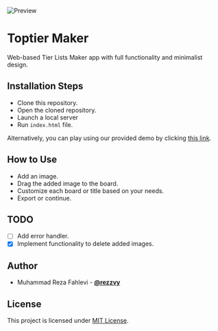 ![Preview](https://repository-images.githubusercontent.com/737382485/87ef9acb-4195-423c-a1a8-13fa98f31fd6)

# Toptier Maker

Web-based Tier Lists Maker app with full functionality and minimalist design.

## Installation Steps

- Clone this repository.
- Open the cloned repository.
- Launch a local server
- Run `index.html` file.

Alternatively, you can play using our provided demo by clicking [this link](https://rezzvy.github.io/toptier-maker/).

## How to Use

- Add an image.
- Drag the added image to the board.
- Customize each board or title based on your needs.
- Export or continue.

## TODO

- [ ] Add error handler.
- [x] Implement functionality to delete added images.

## Author

- Muhammad Reza Fahlevi - **[@rezzvy](https://github.com/rezzvy)**

## License

This project is licensed under [MIT License](https://github.com/rezzvy/toptier-maker/blob/master/LICENSE).
